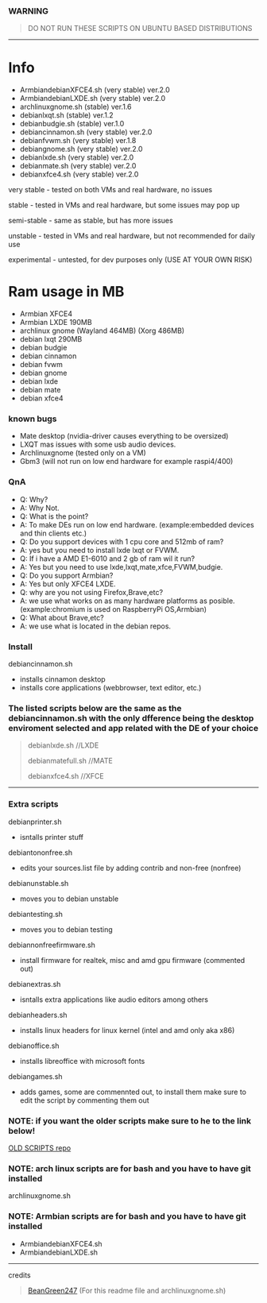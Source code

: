 ### WARNING
> DO NOT RUN THESE SCRIPTS ON UBUNTU BASED DISTRIBUTIONS

---

# Info

* ArmbiandebianXFCE4.sh (very stable) ver.2.0
* ArmbiandebianLXDE.sh (very stable) ver.2.0
* archlinuxgnome.sh (stable) ver.1.6
* debianlxqt.sh (stable) ver.1.2
* debianbudgie.sh (stable) ver.1.0
* debiancinnamon.sh (very stable) ver.2.0
* debianfvwm.sh (very stable) ver.1.8
* debiangnome.sh (very stable) ver.2.0
* debianlxde.sh (very stable) ver.2.0
* debianmate.sh (very stable) ver.2.0
* debianxfce4.sh (very stable) ver.2.0

very stable - tested on both VMs and real hardware, no issues

stable - tested in VMs and real hardware, but some issues may pop up

semi-stable - same as stable, but has more issues

unstable - tested in VMs and real hardware, but not recommended for daily use

experimental - untested, for dev purposes only (USE AT YOUR OWN RISK)

# Ram usage in MB

* Armbian XFCE4 
* Armbian LXDE 190MB
* archlinux gnome (Wayland 464MB) (Xorg 486MB)
* debian lxqt 290MB
* debian budgie 
* debian cinnamon 
* debian fvwm 
* debian gnome 
* debian lxde 
* debian mate 
* debian xfce4 

### known bugs

* Mate desktop (nvidia-driver causes everything to be oversized)
* LXQT mas issues with some usb audio devices.
* Archlinuxgnome (tested only on a VM)
* Gbm3 (will not run on low end hardware for example raspi4/400)

### QnA

* Q: Why?
* A: Why Not.
* Q: What is the point?
* A: To make DEs run on low end hardware. (example:embedded devices and thin clients etc.)
* Q: Do you support devices with 1 cpu core and 512mb of ram?
* A: yes but you need to install lxde lxqt or FVWM.
* Q: If i have a AMD E1-6010 and 2 gb of ram wil it run?
* A: Yes but you need to use lxde,lxqt,mate,xfce,FVWM,budgie.
* Q: Do you support Armbian?
* A: Yes but only XFCE4 LXDE.
* Q: why are you not using Firefox,Brave,etc?
* A: we use what works on as many hardware platforms as posible. (example:chromium is used on RaspberryPi OS,Armbian)
* Q: What about Brave,etc?
* A: we use what is located in the debian repos.

### Install

debiancinnamon.sh    
* installs cinnamon desktop 
* installs core applications (webbrowser, text editor, etc.)
  
### The listed scripts below are the same as the **debiancinnamon.sh** with the only dfference being the desktop enviroment selected and app related with the DE of your choice
> debianlxde.sh       //LXDE
> 
> debianmatefull.sh   //MATE
>     
> debianxfce4.sh      //XFCE

---

### Extra scripts

debianprinter.sh
* isntalls printer stuff

debiantononfree.sh
* edits your sources.list file by adding contrib and non-free (nonfree)

debianunstable.sh 
* moves you to debian unstable

debiantesting.sh 
* moves you to debian testing

debiannonfreefirmware.sh
* install firmware for realtek, misc and amd gpu firmware (commented out)

debianextras.sh    
* isntalls extra applications like audio editors among others

debianheaders.sh
* installs linux headers for linux kernel (intel and amd only aka x86)

debianoffice.sh
* installs libreoffice with microsoft fonts

debiangames.sh
* adds games, some are commennted out, to install them make sure to edit the script by commenting them out

### NOTE: if you want the older scripts make sure to he to the link below!

[OLD SCRIPTS repo](https://github.com/LOSOperatingsystem/install-scripts-LOS-OLD-)

### NOTE: arch linux scripts are for bash and you have to have git installed

archlinuxgnome.sh

### NOTE: Armbian scripts are for bash and you have to have git installed

* ArmbiandebianXFCE4.sh
* ArmbiandebianLXDE.sh

---
credits
> [BeanGreen247](https://github.com/BeanGreen247) (For this readme file and archlinuxgnome.sh)
